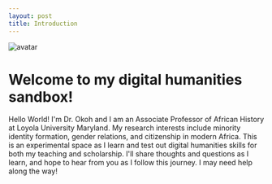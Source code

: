 ```yaml
---
layout: post
title: Introduction
---
```


![avatar](https://github.com/user-attachments/assets/427d2dea-2b9e-4c1f-983b-0b7c9bcf6a64)


# Welcome to my digital humanities sandbox!

Hello World! I'm Dr. Okoh and I am an Associate Professor of African History at Loyola University Maryland. My research interests include minority identity formation, gender relations, and citizenship in modern Africa. This is an experimental space as I learn and test out digital humanities skills for both my teaching and scholarship. I'll share thoughts and questions as I learn, and hope to hear from you as I follow this journey. I may need help along the way!

